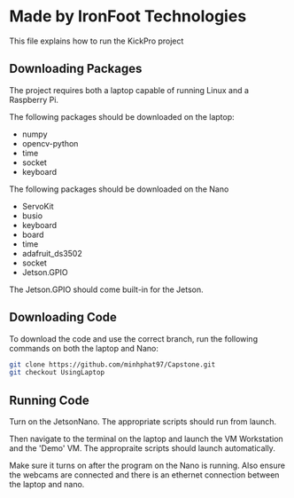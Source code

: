# Made by IronFoot Technologies

This file explains how to run the KickPro project
## Downloading Packages

The project requires both a laptop capable of running Linux and a Raspberry Pi.

The following packages should be downloaded on the laptop:

* numpy
* opencv-python
* time
* socket
* keyboard

The following packages should be downloaded on the Nano
* ServoKit
* busio
* keyboard
* board
* time
* adafruit_ds3502
* socket
* Jetson.GPIO


The Jetson.GPIO should come built-in for the Jetson.

## Downloading Code

To download the code and use the correct branch, run the following commands on both the laptop and Nano:

```bash
git clone https://github.com/minhphat97/Capstone.git
git checkout UsingLaptop
```

## Running Code

Turn on the JetsonNano. The appropriate scripts should run from launch.

Then navigate to the terminal on the laptop and launch the VM Workstation and the 'Demo' VM. The appropraite scripts should launch automatically.

Make sure it turns on after the program on the Nano is running. Also ensure the webcams are connected and there is an ethernet connection between the laptop and nano.
